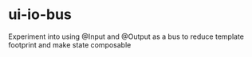 # ui-io-bus
Experiment into using @Input and @Output as a bus to reduce template footprint and make state composable
